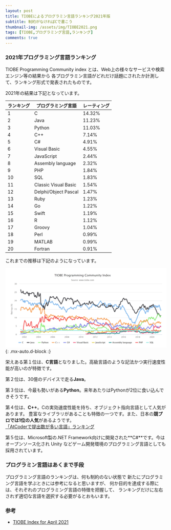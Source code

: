 ```yaml
---
layout: post
title: TIOBEによるプログラミン言語ランキング2021年版
subtitle: 制約がなければCで書こう
thumbnail-img: /assets/img/TIOBE2021.png
tags: [TIOBE,プログラミング言語,ランキング]
comments: true
---
```


### 2021年プログラミング言語ランキング
TIOBE Programming Community index とは、Web上の様々なサービスや検索エンジン等の結果から
各プログラミン言語がどれだけ話題にされたか計測して、ランキング形式で発表されたものです。

2021年の結果は下記となっています。

|  ランキング  |  プログラミング言語  |  レーティング  |
| ---- | ---- | ---- |
|  1  |  C  |  14.32%  |
|  2  |  Java  |  11.23%  |
|  3  |  Python  |  11.03%  |
|  4  |  C++  |  7.14%  |
|  5  |  C#  |  4.91%  |
|  6  |  Visual Basic  |  4.55%  |
|  7  |  JavaScript  |  2.44%  |
|  8  |  Assembly language  |  2.32%  |
|  9  |  PHP  |  1.84%  |
|  10  |  SQL  |  1.83%  |
|  11  |  Classic Visual Basic  |  1.54%  |
|  12  |  Delphi/Object Pascal  |  1.47%  |
|  13  |  Ruby  |  1.23%  |
|  14  |  Go  |  1.22%  |
|  15  |  Swift  |  1.19%  |
|  16  |  R  |  1.12%  |
|  17  |  Groovy  |  1.04%  |
|  18  |  Perl  |  0.99%  |
|  19  |  MATLAB  |  0.99%  |
|  20  |  Fortran  |  0.91%  |

これまでの推移は下記のようになっています。

![TIOBE2021.png](/assets/img/TIOBE2021.png){: .mx-auto.d-block :}

栄えある第１位は、**C言語**となりました。高級言語のような記法かつ実行速度性能が高いのが特徴です。

第２位は、30億のデバイスで走る**Java**。

第３位は、今最も勢いがある**Python**。来年あたりはPythonが2位に食い込んできそうです。

第４位は、**C++**。Cの実効速度性能を持ち、オブジェクト指向言語として人気があります。
豊富なライブラリがあることも特徴の一つです。また、日本の**競プロでは1位の人気**があるようです。  
[「AtCoderで提出数が多い言語」ランキング](https://qiita.com/knakajima3027/items/809be5abe5c3d9f29ee7)

第５位は、Microsoft製の.NET Framework向けに開発された**C#**です。今はオープンソース化され Unity などゲーム開発環境のプログラミング言語としても採用されています。

### プログラミン言語はあくまで手段
プログラミング言語のランキングは、何も制約のない状態で
新たにプログラミング言語を学ぶときには参考になると思いますが、
何か目的を達成する際には、それぞれのプログラミング言語の特徴を把握して、
ランキングだけに左右されず適切な言語を選択する必要がるとおもいます。

### 参考
- [TIOBE Index for April 2021](https://www.tiobe.com/tiobe-index/?20210404)